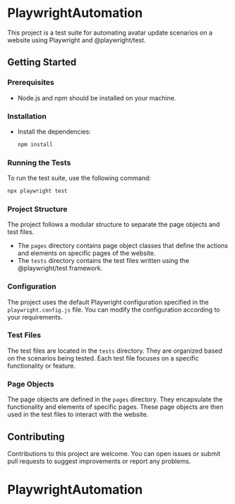 # PlaywrightAutomation

This project is a test suite for automating avatar update scenarios on a website using Playwright and @playwright/test.

## Getting Started

### Prerequisites

- Node.js and npm should be installed on your machine.

### Installation

- Install the dependencies:

   ```bash
   npm install
   ```

### Running the Tests

To run the test suite, use the following command:

```bash
npx playwright test
```

### Project Structure

The project follows a modular structure to separate the page objects and test files.

- The `pages` directory contains page object classes that define the actions and elements on specific pages of the website.
- The `tests` directory contains the test files written using the @playwright/test framework.

### Configuration

The project uses the default Playwright configuration specified in the `playwright.config.js` file. You can modify the configuration according to your requirements.

### Test Files

The test files are located in the `tests` directory. They are organized based on the scenarios being tested. Each test file focuses on a specific functionality or feature.

### Page Objects

The page objects are defined in the `pages` directory. They encapsulate the functionality and elements of specific pages. These page objects are then used in the test files to interact with the website.

## Contributing

Contributions to this project are welcome. You can open issues or submit pull requests to suggest improvements or report any problems.

# PlaywrightAutomation
